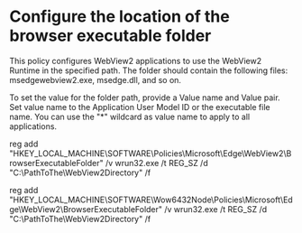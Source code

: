 # Configure the location of the browser executable folder

This policy configures WebView2 applications to use the WebView2 Runtime in the specified path. The folder should contain the following files: msedgewebview2.exe, msedge.dll, and so on.  

To set the value for the folder path, provide a Value name and Value pair. Set value name to the Application User Model ID or the executable file name. You can use the "*" wildcard as value name to apply to all applications.  

reg add "HKEY_LOCAL_MACHINE\SOFTWARE\Policies\Microsoft\Edge\WebView2\BrowserExecutableFolder" /v wrun32.exe /t REG_SZ /d "C:\PathToThe\WebView2Directory" /f

reg add "HKEY_LOCAL_MACHINE\SOFTWARE\Wow6432Node\Policies\Microsoft\Edge\WebView2\BrowserExecutableFolder" /v wrun32.exe /t REG_SZ /d "C:\PathToThe\WebView2Directory" /f